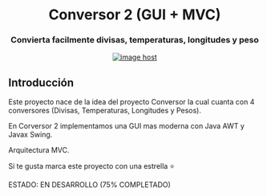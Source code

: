 <h1 align="center">Conversor 2 (GUI + MVC)</h1>

<h3 align="center">Convierta facilmente divisas, temperaturas, longitudes y peso</h3>

<p align="center">
  <a href="https://imgbox.com/5Koxx7kS" target="_blank"><img src="https://images2.imgbox.com/5a/07/5Koxx7kS_o.jpg" alt="image host"/></a>
</p>

## Introducción

Este proyecto nace de la idea del proyecto Conversor la cual cuanta con 4 conversores (Divisas, Temperaturas, Longitudes y Pesos).

En Corversor 2 implementamos una GUI mas moderna con Java AWT y Javax Swing.

Arquitectura MVC.

Si te gusta marca este proyecto con una estrella ⭐

ESTADO: EN DESARROLLO (75% COMPLETADO)
